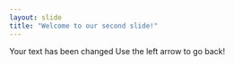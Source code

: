 ```yaml
---
layout: slide
title: "Welcome to our second slide!"
---
```

Your text has been changed
Use the left arrow to go back!